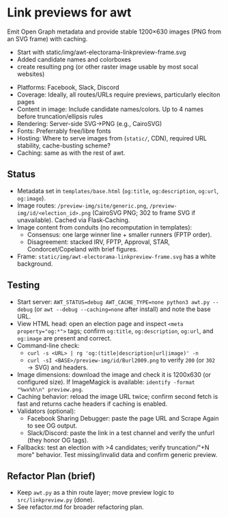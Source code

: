 # Link previews for awt

Emit Open Graph metadata and provide stable 1200×630 images (PNG from an SVG frame) with caching.

* Start with static/img/awt-electorama-linkpreview-frame.svg
* Added candidate names and colorboxes
* create resulting png (or other raster image usable by most socal websites)

- Platforms: Facebook, Slack, Discord
- Coverage: Ideally, all routes/URLs require previews, particularly eleciton pages
- Content in image: Include candidate names/colors.  Up to 4 names before truncation/ellipsis rules
- Rendering: Server-side SVG→PNG (e.g., CairoSVG)
- Fonts: Preferrably free/libre fonts
- Hosting: Where to serve images from (`static/`, CDN), required URL stability, cache-busting scheme?
- Caching: same as with the rest of awt.

## Status

- Metadata set in `templates/base.html` (`og:title`, `og:description`, `og:url`, `og:image`).
- Image routes: `/preview-img/site/generic.png`, `/preview-img/id/<election_id>.png` (CairoSVG PNG; 302 to frame SVG if unavailable). Cached via Flask‑Caching.
- Image content from conduits (no recomputation in templates):
  - Consensus: one large winner line + smaller runners (FPTP order).
  - Disagreement: stacked IRV, FPTP, Approval, STAR, Condorcet/Copeland with brief figures.
- Frame: `static/img/awt-electorama-linkpreview-frame.svg` has a white background.

## Testing

- Start server: `AWT_STATUS=debug AWT_CACHE_TYPE=none python3 awt.py --debug` (or `awt --debug --caching=none` after install) and note the base URL.
- View HTML head: open an election page and inspect `<meta property="og:*">` tags; confirm `og:title`, `og:description`, `og:url`, and `og:image` are present and correct.
- Command-line check:
  - `curl -s <URL> | rg 'og:(title|description|url|image)' -n`
  - `curl -sI <BASE>/preview-img/id/Burl2009.png` to verify `200` (or `302` → SVG) and headers.
- Image dimensions: download the image and check it is 1200x630 (or configured size). If ImageMagick is available: `identify -format "%wx%h\n" preview.png`.
- Caching behavior: reload the image URL twice; confirm second fetch is fast and returns cache headers if caching is enabled.
- Validators (optional):
  - Facebook Sharing Debugger: paste the page URL and Scrape Again to see OG output.
  - Slack/Discord: paste the link in a test channel and verify the unfurl (they honor OG tags).
- Fallbacks: test an election with >4 candidates; verify truncation/"+N more" behavior. Test missing/invalid data and confirm generic preview.

## Refactor Plan (brief)

- Keep `awt.py` as a thin route layer; move preview logic to `src/linkpreview.py` (done).
- See refactor.md for broader refactoring plan.

